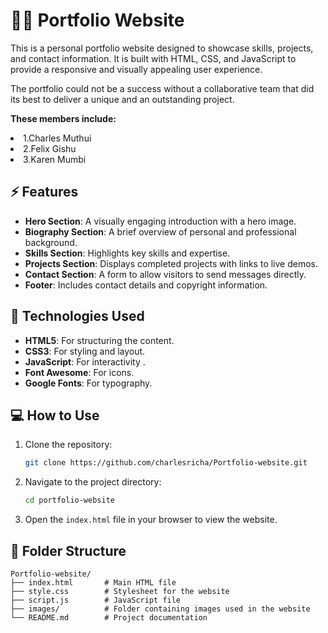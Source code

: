 
# 👩‍💻  Portfolio Website

This is a personal portfolio website designed to showcase skills, projects, and contact information. It is built with HTML, CSS, and JavaScript to provide a responsive and visually appealing user experience.

The portfolio could not be a success without a collaborative team that did its best to deliver a unique and an outstanding project.

**These members include:** 

<li> 1.Charles Muthui </li>
<li>2.Felix Gishu </li>
<li>3.Karen Mumbi </li>

## ⚡ Features

- **Hero Section**: A visually engaging introduction with a hero image.
- **Biography Section**: A brief overview of personal and professional background.
- **Skills Section**: Highlights key skills and expertise.
- **Projects Section**: Displays completed projects with links to live demos.
- **Contact Section**: A form to allow visitors to send messages directly.
- **Footer**: Includes contact details and copyright information.

## 🎨 Technologies Used

- **HTML5**: For structuring the content.
- **CSS3**: For styling and layout.
- **JavaScript**: For interactivity .
- **Font Awesome**: For icons.
- **Google Fonts**: For typography.

## 💻 How to Use

1. Clone the repository:
   ```bash
   git clone https://github.com/charlesricha/Portfolio-website.git
   ```
2. Navigate to the project directory:
   ```bash
   cd portfolio-website
   ```
3. Open the `index.html` file in your browser to view the website.

## 📂 Folder Structure

```
Portfolio-website/
├── index.html       # Main HTML file
├── style.css        # Stylesheet for the website
├── script.js        # JavaScript file 
├── images/          # Folder containing images used in the website
└── README.md        # Project documentation
```

